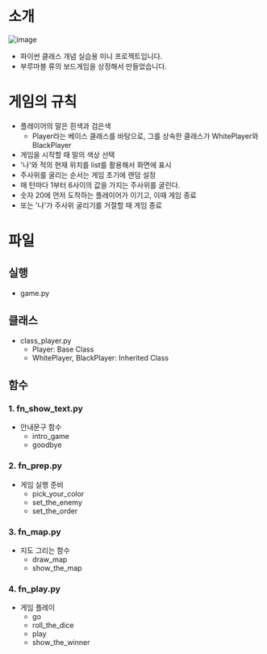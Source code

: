 # 소개
![image](https://github.com/YunOh21/simple_game/assets/86283716/1f53b66d-0159-4e91-94a4-25cd3e74aec2)

- 파이썬 클래스 개념 실습용 미니 프로젝트입니다.
- 부루마블 류의 보드게임을 상정해서 만들었습니다.

# 게임의 규칙
- 플레이어의 말은 흰색과 검은색
    - Player라는 베이스 클래스를 바탕으로, 그를 상속한 클래스가 WhitePlayer와 BlackPlayer
- 게임을 시작할 때 말의 색상 선택
- '나'와 적의 현재 위치를 list를 활용해서 화면에 표시
- 주사위를 굴리는 순서는 게임 초기에 랜덤 설정
- 매 턴마다 1부터 6사이의 값을 가지는 주사위를 굴린다.
- 숫자 20에 먼저 도착하는 플레이어가 이기고, 이때 게임 종료
- 또는 '나'가 주사위 굴리기를 거절할 때 게임 종료

# 파일

## 실행
- game.py

## 클래스
- class_player.py
    - Player: Base Class
    - WhitePlayer, BlackPlayer: Inherited Class

## 함수
### 1. fn_show_text.py
- 안내문구 함수
    - intro_game
    - goodbye

### 2. fn_prep.py
- 게임 실행 준비
    - pick_your_color
    - set_the_enemy
    - set_the_order

### 3. fn_map.py
- 지도 그리는 함수
    - draw_map
    - show_the_map

### 4. fn_play.py
- 게임 플레이
    - go
    - roll_the_dice
    - play
    - show_the_winner
